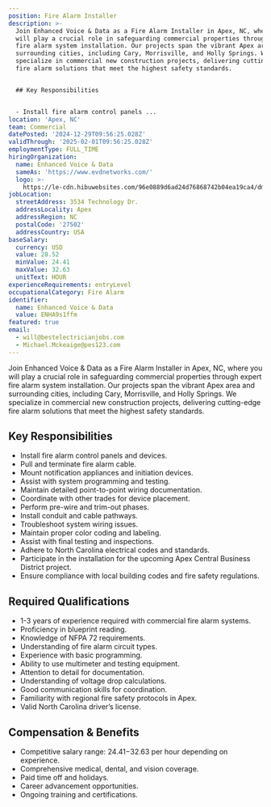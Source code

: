 ```yaml
---
position: Fire Alarm Installer
description: >-
  Join Enhanced Voice & Data as a Fire Alarm Installer in Apex, NC, where you
  will play a crucial role in safeguarding commercial properties through expert
  fire alarm system installation. Our projects span the vibrant Apex area and
  surrounding cities, including Cary, Morrisville, and Holly Springs. We
  specialize in commercial new construction projects, delivering cutting-edge
  fire alarm solutions that meet the highest safety standards.


  ## Key Responsibilities


  - Install fire alarm control panels ...
location: 'Apex, NC'
team: Commercial
datePosted: '2024-12-29T09:56:25.028Z'
validThrough: '2025-02-01T09:56:25.028Z'
employmentType: FULL_TIME
hiringOrganization:
  name: Enhanced Voice & Data
  sameAs: 'https://www.evdnetworks.com/'
  logo: >-
    https://le-cdn.hibuwebsites.com/96e0889d6ad24d76868742b04ea19ca4/dms3rep/multi/opt/enhanced-voice-and-data-networks-logo-530w.jpg
jobLocation:
  streetAddress: 3534 Technology Dr.
  addressLocality: Apex
  addressRegion: NC
  postalCode: '27502'
  addressCountry: USA
baseSalary:
  currency: USD
  value: 28.52
  minValue: 24.41
  maxValue: 32.63
  unitText: HOUR
experienceRequirements: entryLevel
occupationalCategory: Fire Alarm
identifier:
  name: Enhanced Voice & Data
  value: ENHA9s1ffm
featured: true
email:
  - will@bestelectricianjobs.com
  - Michael.Mckeaige@pes123.com
---
```




Join Enhanced Voice & Data as a Fire Alarm Installer in Apex, NC, where you will play a crucial role in safeguarding commercial properties through expert fire alarm system installation. Our projects span the vibrant Apex area and surrounding cities, including Cary, Morrisville, and Holly Springs. We specialize in commercial new construction projects, delivering cutting-edge fire alarm solutions that meet the highest safety standards.

## Key Responsibilities

- Install fire alarm control panels and devices.
- Pull and terminate fire alarm cable.
- Mount notification appliances and initiation devices.
- Assist with system programming and testing.
- Maintain detailed point-to-point wiring documentation.
- Coordinate with other trades for device placement.
- Perform pre-wire and trim-out phases.
- Install conduit and cable pathways.
- Troubleshoot system wiring issues.
- Maintain proper color coding and labeling.
- Assist with final testing and inspections.
- Adhere to North Carolina electrical codes and standards.
- Participate in the installation for the upcoming Apex Central Business District project.
- Ensure compliance with local building codes and fire safety regulations.

## Required Qualifications

- 1-3 years of experience required with commercial fire alarm systems.
- Proficiency in blueprint reading.
- Knowledge of NFPA 72 requirements.
- Understanding of fire alarm circuit types.
- Experience with basic programming.
- Ability to use multimeter and testing equipment.
- Attention to detail for documentation.
- Understanding of voltage drop calculations.
- Good communication skills for coordination.
- Familiarity with regional fire safety protocols in Apex.
- Valid North Carolina driver’s license.

## Compensation & Benefits

- Competitive salary range: $24.41-$32.63 per hour depending on experience.
- Comprehensive medical, dental, and vision coverage.
- Paid time off and holidays.
- Career advancement opportunities.
- Ongoing training and certifications.
